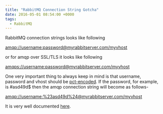 ```yaml
---
title: "RabbitMQ Connection String Gotcha"
date: 2016-05-01 08:54:00 +0000
tags:
  - RabbitMQ
---
```


RabbitMQ connection strings looks like following

[amqp://username:password@myrabbitserver.com/myvhost](amqp://username:password@myrabbitserver.com/myvhost)

or for amqp over SSL/TLS it looks like following

[amqps://username:password@myrabbitserver.com/myvhost](amqps://username:password@myrabbitserver.com/myvhost)

One very important thing to always keep in mind is that username, password and vhost should be [pct-encoded](https://en.wikipedia.org/wiki/Percent-encoding). If the password, for example, is #asd49d$ then the amqp connection string will become as follows-

[amqp://username:%23asd49d%24@myrabbitserver.com/myvhost](amqp://username:%23asd49d%24@myrabbitserver.com/myvhost)

It is very well documented [here](https://www.rabbitmq.com/uri-spec.html).